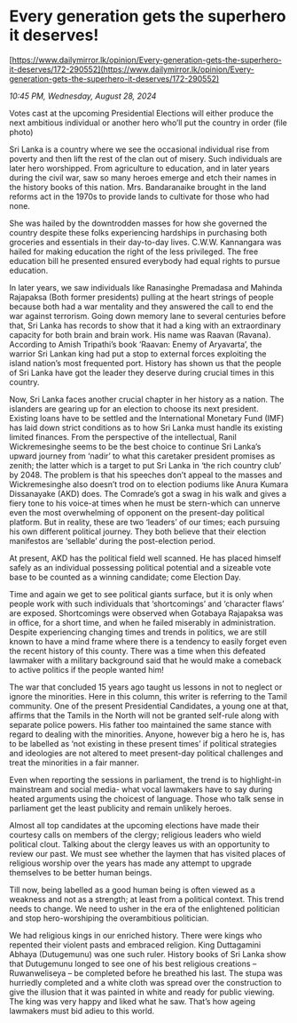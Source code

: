 # Every generation gets the superhero it deserves!

[https://www.dailymirror.lk/opinion/Every-generation-gets-the-superhero-it-deserves/172-290552](https://www.dailymirror.lk/opinion/Every-generation-gets-the-superhero-it-deserves/172-290552)

*10:45 PM, Wednesday, August 28, 2024*

Votes cast at the upcoming Presidential Elections will either produce the next ambitious individual or another hero who’ll put the country in order (file photo)

Sri Lanka is a country where we see the occasional individual rise from poverty and then lift the rest of the clan out of misery. Such individuals are later hero worshipped. From agriculture to education, and in later years during the civil war, saw so many heroes emerge and etch their names in the history books of this nation. Mrs. Bandaranaike brought in the land reforms act in the 1970s to provide lands to cultivate for those who had none.

She was hailed by the downtrodden masses for how she governed the country despite these folks experiencing hardships in purchasing both groceries and essentials in their day-to-day lives. C.W.W. Kannangara was hailed for making education the right of the less privileged. The free education bill he presented ensured everybody had equal rights to pursue education.

In later years, we saw individuals like Ranasinghe Premadasa and Mahinda Rajapaksa (Both former presidents) pulling at the heart strings of people because both had a war mentality and they answered the call to end the war against terrorism. Going down memory lane to several centuries before that, Sri Lanka has records to show that it had a king with an extraordinary capacity for both brain and brain work. His name was Raavan (Ravana). According to Amish Tripathi’s book ‘Raavan: Enemy of Aryavarta’, the warrior Sri Lankan king had put a stop to external forces exploiting the island nation’s most frequented port. History has shown us that the people of Sri Lanka have got the leader they deserve during crucial times in this country.

Now, Sri Lanka faces another crucial chapter in her history as a nation. The islanders are gearing up for an election to choose its next president. Existing loans have to be settled and the International Monetary Fund (IMF) has laid down strict conditions as to how Sri Lanka must handle its existing limited finances. From the perspective of the intellectual, Ranil Wickremesinghe seems to be the best choice to continue Sri Lanka’s upward journey from ‘nadir’ to what this caretaker president promises as zenith; the latter which is a target to put Sri Lanka in ‘the rich country club’ by 2048. The problem is that his speeches don’t appeal to the masses and Wickremesinghe also doesn’t trod on to election podiums like Anura Kumara Dissanayake (AKD) does. The Comrade’s got a swag in his walk and gives a fiery tone to his voice-at times when he must be stern-which can unnerve even the most overwhelming of opponent on the present-day political platform. But in reality, these are two ‘leaders’ of our times; each pursuing his own different political journey. They both believe that their election manifestos are ‘sellable’ during the post-election period.

At present, AKD has the political field well scanned. He has placed himself safely as an individual possessing political potential and a sizeable vote base to be counted as a winning candidate; come Election Day.

Time and again we get to see political giants surface, but it is only when people work with such individuals that ‘shortcomings’ and ‘character flaws’ are exposed. Shortcomings were observed when Gotabaya Rajapaksa was in office, for a short time, and when he failed miserably in administration. Despite experiencing changing times and trends in politics, we are still known to have a mind frame where there is a tendency to easily forget even the recent history of this county. There was a time when this defeated lawmaker with a military background said that he would make a comeback to active politics if the people wanted him!

The war that concluded 15 years ago taught us lessons in not to neglect or ignore the minorities. Here in this column, this writer is referring to the Tamil community. One of the present Presidential Candidates, a young one at that, affirms that the Tamils in the North will not be granted self-rule along with separate police powers. His father too maintained the same stance with regard to dealing with the minorities. Anyone, however big a hero he is, has to be labelled as ‘not existing in these present times’ if political strategies and ideologies are not altered to meet present-day political challenges and treat the minorities in a fair manner.

Even when reporting the sessions in parliament, the trend is to highlight-in mainstream and social media- what vocal lawmakers have to say during heated arguments using the choicest of language. Those who talk sense in parliament get the least publicity and remain unlikely heroes.

Almost all top candidates at the upcoming elections have made their courtesy calls on members of the clergy; religious leaders who wield political clout. Talking about the clergy leaves us with an opportunity to review our past. We must see whether the laymen that has visited places of religious worship over the years has made any attempt to upgrade themselves to be better human beings.

Till now, being labelled as a good human being is often viewed as a weakness and not as a strength; at least from a political context. This trend needs to change. We need to usher in the era of the enlightened politician and stop hero-worshiping the overambitious politician.

We had religious kings in our enriched history. There were kings who repented their violent pasts and embraced religion. King Duttagamini Abhaya (Dutugemunu) was one such ruler. History books of Sri Lanka show that Dutugemunu longed to see one of his best religious creations – Ruwanweliseya – be completed before he breathed his last. The stupa was hurriedly completed and a white cloth was spread over the construction to give the illusion that it was painted in white and ready for public viewing. The king was very happy and liked what he saw. That’s how ageing lawmakers must bid adieu to this world.

